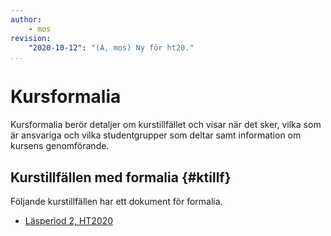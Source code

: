 ```yaml
---
author:
    - mos
revision:
    "2020-10-12": "(A, mos) Ny för ht20."
...
```

Kursformalia
==================================

Kursformalia berör detaljer om kurstillfället och visar när det sker, vilka som är ansvariga och vilka studentgrupper som deltar samt information om kursens genomförande.

<!--more-->



Kurstillfällen med formalia {#ktillf}
----------------------------------

Följande kurstillfällen har ett dokument för formalia.

* [Läsperiod 2, HT2020](./ht20lp2)
